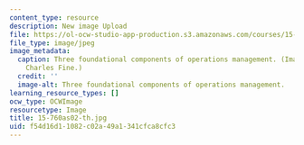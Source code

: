 ```yaml
---
content_type: resource
description: New image Upload
file: https://ol-ocw-studio-app-production.s3.amazonaws.com/courses/15-760a-operations-management-spring-2002/f54d16d11082c02a49a1341cfca8cfc3_15-760as02-th.jpg
file_type: image/jpeg
image_metadata:
  caption: Three foundational components of operations management. (Image by Prof.
    Charles Fine.)
  credit: ''
  image-alt: Three foundational components of operations management.
learning_resource_types: []
ocw_type: OCWImage
resourcetype: Image
title: 15-760as02-th.jpg
uid: f54d16d1-1082-c02a-49a1-341cfca8cfc3
---
```

